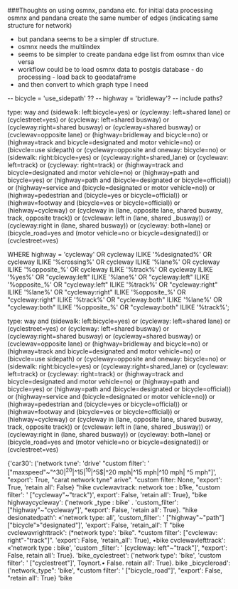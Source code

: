 
###Thoughts on using osmnx, pandana etc. for initial data processing
osmnx and pandana create the same number of edges (indicating same structure for network)
- but pandana seems to be a simpler df structure.
- osmnx needs the multiindex
- seems to be simpler to create pandana edge list from osmnx than vice versa
- workflow could be to load osmnx data to postgis database - do processing - load back to geodataframe
- and then convert to which graph type I need


-- bicycle = 'use_sidepath' ??
-- highway = 'bridleway'?
-- include paths?


type: way and
(sidewalk: left:bicycle=yes) or
(cycleway: left=shared lane) or
(cyclestreet=yes) or
(cycleway: left=shared busway) or
(cycleway:right=shared busway) or
(cycleway=shared busway) or
(cvclewav=opposite lane) or
(highway=bridleway and bicycle=no) or
(highway=track and bicycle=designated and motor vehicle=no) or
(bicvcle=use sidepath) or
(cycleway=opposite and oneway: bicycle=no) or
(sidewalk: right:bicycle=yes) or
(cycleway:right=shared_lane)
or
(cyclewav: left=track) or
(cycleway: right=track) or
(highway=track and bicycle=designated and motor vehicle=no) or
(highway=path and bicycle=yes) or
(highway=path and (bicycle=designated or bicycle=official))
or
(highway=service and (bicycle=designated or motor vehicle=no)) or
(highway=pedestrian and (bicycle=yes or bicycle=official)) or
(highwav=footway and (bicycle=ves or bicycle=official)) or
(hiehway=cycleway) or (cycleway in (lane, opposite lane,
shared busway, track, opposite track)) or
(cvclewav: left in (lane, shared _busway)) or
(cycleway:right in (lane, shared busway)) or
(cycleway: both=lane) or
(bicycle_road=yes and (motor vehicle=no or bicycle=designated)) or
(cvclestreet=ves)




WHERE highway = 'cycleway'
OR cycleway ILIKE '%designated%' 
OR cycleway ILIKE '%crossing%'
OR cycleway ILIKE '%lane%' 
OR cycleway ILIKE '%opposite_%' 
OR cycleway ILIKE '%track%' 
OR cycleway ILIKE '%yes%'
OR "cycleway:left" ILIKE '%lane%'
OR "cycleway:left" ILIKE '%opposite_%'
OR "cycleway:left" ILIKE '%track%'
OR "cycleway:right" ILIKE '%lane%'
OR "cycleway:right" ILIKE '%opposite_%'
OR "cycleway:right" ILIKE '%track%'
OR "cycleway:both" ILIKE '%lane%'
OR "cycleway:both" ILIKE '%opposite_%'
OR "cycleway:both" ILIKE '%track%';

type: way and
(sidewalk: left:bicycle=yes) or
(cycleway: left=shared lane) or
(cyclestreet=yes) or
(cycleway: left=shared busway) or
(cycleway:right=shared busway) or
(cycleway=shared busway) or
(cvclewav=opposite lane) or
(highway=bridleway and bicycle=no) or
(highway=track and bicycle=designated and motor vehicle=no) or
(bicvcle=use sidepath) or
(cycleway=opposite and oneway: bicycle=no) or
(sidewalk: right:bicycle=yes) or
(cycleway:right=shared_lane)
or
(cyclewav: left=track) or
(cycleway: right=track) or
(highway=track and bicycle=designated and motor vehicle=no) or
(highway=path and bicycle=yes) or
(highway=path and (bicycle=designated or bicycle=official))
or
(highway=service and (bicycle=designated or motor vehicle=no)) or
(highway=pedestrian and (bicycle=yes or bicycle=official)) or
(highwav=footway and (bicycle=ves or bicycle=official)) or
(hiehway=cycleway) or (cycleway in (lane, opposite lane,
shared busway, track, opposite track)) or
(cvclewav: left in (lane, shared _busway)) or
(cycleway:right in (lane, shared busway)) or
(cycleway: both=lane) or
(bicycle_road=yes and (motor vehicle=no or bicycle=designated)) or
(cvclestreet=ves)



{'car30': ('network tvne': 'drive'
"custom filter': ' ["maxspeed"~"^30$|^20$|^15$|^10$|^5$|^20 mph|^15 mph|^10 mph| ^5 mph"]',
"export': True,
"carat network tyne" arive".
"custom filter: None,
"export': True,
'retain all': False}
"hike cvclewavtrack: network toe : b1ke,
"custom filter': ' ["cycleway"~"track")',
export': False,
'retain all': True},
"bike highwaycycleway': ('network _type : bike' .
'custom_filter': ["highway"~"cycleway"]',
*export': False, 'retain all': True}.
"hike desionatedpath': «'network type: all',
'custom_filter': ' ["highway"~"path"] ["bicycle"»"designated"]', 'export': False, 'retain_all': T
"bike cvclewavrighttrack': (*network type': 'bike".
*custom filter': ["cvclewav: right"-"track"]".
'export': False, 'retain_all': True),
•bike cvclewavlefttrack': «'network type : bike',
'custom _filter': ' [cycleway: left"~"track"]',
*export': False,
retain all': True}.
'bike_cyclestreet': ('network type': 'bike', 'custom filter': ' ["cyclestreet"]',
Toynort.• False.
retain all': True}.
bike _bicycleroad': ('network_type": 'bike',
*custom filter': ' ["bicycle_road"]',
"export': False,
"retain all': True}
'bike